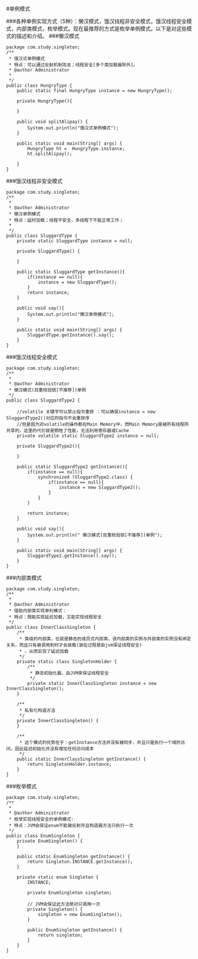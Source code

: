 #单例模式

###各种单例实现方式（5种）：懒汉模式，饿汉线程非安全模式，饿汉线程安全模式，内部类模式，枚举模式。现在最推荐的方式是枚举单例模式。以下是对这些模式的描述和介绍。
###懒汉模式

	package com.study.singleton;
	/**
	 * 饿汉式单例模式
	 * 特点：可以通过反射机制攻击；线程安全[多个类加载器除外]。
	 * @author Administrator
	 *
	 */
	public class HungryType {
	    public static final HungryType instance = new HungryType();
	    
	    private HungryType(){
	        
	    }
	    
	    public void splitAlipay() {
	        System.out.println("饿汉式单例模式");
	    }
	    
	    public static void main(String[] args) {
	        HungryType ht =  HungryType.instance;
	        ht.splitAlipay();
	        
	    }
	}

###饿汉线程非安全模式

	package com.study.singleton;
	/**
	 * 
	 * @author Administrator
	 * 懒汉单例模式
	 * 特点：延时加载；线程不安全，多线程下不能正常工作；
	 *
	 */
	public class SluggardType {
	    private static SluggardType instance = null;
	    
	    private SluggardType() {
	    
	    }
	    
	    public static SluggardType getInstance(){
	        if(instance == null){
	            instance = new SluggardType();
	        }
	        return instance;
	    }
	    
	    public void say(){
	        System.out.println("懒汉单例模式");
	    }
	    
	    public static void main(String[] args) {
	        SluggardType.getInstance().say();
	    }
	}

###饿汉线程安全模式

	package com.study.singleton;
	/**
	 * 
	 * @author Administrator
	 * 懒汉模式(双重校验锁[不推荐])单例
	 */
	public class SluggardType2 {
	    
	    //volatile 关键字可以禁止指令重排 ：可以确保instance = new SluggardType2()对应的指令不会重排序
	    //但是因为对volatile的操作都在Main Memory中，而Main Memory是被所有线程所共享的，这里的代价就是牺牲了性能，无法利用寄存器或Cache
	    private volatile static SluggardType2 instance = null;
	    
	    private SluggardType2(){
	        
	    }
	    
	    public static SluggardType2 getInstance(){
	        if(instance == null){
	            synchronized (SluggardType2.class) {
	                if(instance == null){
	                    instance = new SluggardType2();
	                }
	            }
	        }
	        
	        return instance;
	    }
	    
	    public void say(){
	        System.out.println(" 懒汉模式(双重校验锁[不推荐])单例");
	    }
	    
	    public static void main(String[] args) {
	        SluggardType2.getInstance().say();
	    }	 	    
	}

###内部类模式

	package com.study.singleton;
	/**
	 * 
	 * @author Administrator
	 * 借助内部类实现单利模式：
	 * 特点：既能实现延迟加载，又能实现线程安全
	 */
	public class InnerClassSingleton {
	    /**
	     * 类级的内部类，也就是静态的成员式内部类，该内部类的实例与外部类的实例没有绑定关系，而且只有被调用到时才会装载(装在过程是由jvm保证线程安全)
	     * ，从而实现了延迟加载
	     */
	    private static class SingletonHolder {
	        /**
	         * 静态初始化器，由JVM来保证线程安全
	         */
	        private static InnerClassSingleton instance = new InnerClassSingleton();
	    }
	
	    /**
	     * 私有化构造方法
	     */
	    private InnerClassSingleton() {
	    }
	
	    /**
	     * 这个模式的优势在于：getInstance方法并没有被同步，并且只是执行一个域的访问，因此延迟初始化并没有增加任何访问成本
	     */
	    public static InnerClassSingleton getInstance() {
	        return SingletonHolder.instance;
	    }   
	}

###枚举模式

	package com.study.singleton;
	/**
	 * 
	 * @author Administrator
	 * 枚举实现线程安全的单例模式:
	 * 特点：JVM会保证enum不能被反射并且构造器方法只执行一次
	 */
	public class EnumSingleton {
	    private EnumSingleton() {
	    }
	
	    public static EnumSingleton getInstance() {
	        return Singleton.INSTANCE.getInstance();
	    }
	
	    private static enum Singleton {
	        INSTANCE;
	
	        private EnumSingleton singleton;
	
	        // JVM会保证此方法绝对只调用一次
	        private Singleton() {
	            singleton = new EnumSingleton();
	        }
	
	        public EnumSingleton getInstance() {
	            return singleton;
	        }
	    }
	}
